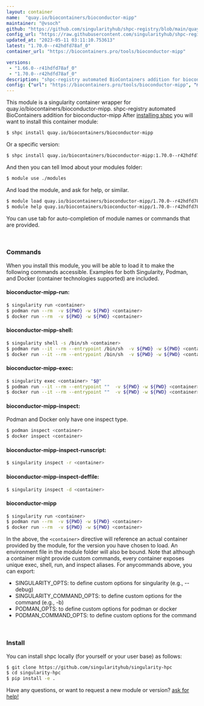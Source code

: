 ```yaml
---
layout: container
name:  "quay.io/biocontainers/bioconductor-mipp"
maintainer: "@vsoch"
github: "https://github.com/singularityhub/shpc-registry/blob/main/quay.io/biocontainers/bioconductor-mipp/container.yaml"
config_url: "https://raw.githubusercontent.com/singularityhub/shpc-registry/main/quay.io/biocontainers/bioconductor-mipp/container.yaml"
updated_at: "2023-05-11 03:11:10.753613"
latest: "1.70.0--r42hdfd78af_0"
container_url: "https://biocontainers.pro/tools/bioconductor-mipp"

versions:
 - "1.66.0--r41hdfd78af_0"
 - "1.70.0--r42hdfd78af_0"
description: "shpc-registry automated BioContainers addition for bioconductor-mipp"
config: {"url": "https://biocontainers.pro/tools/bioconductor-mipp", "maintainer": "@vsoch", "description": "shpc-registry automated BioContainers addition for bioconductor-mipp", "latest": {"1.70.0--r42hdfd78af_0": "sha256:813b29d48ff1fb1d017f331a8872bb11d0dfc9a6a6337d4e581810b94467d615"}, "tags": {"1.66.0--r41hdfd78af_0": "sha256:ae855691fbcbf91c170ebb3a705c342960e4c39f7adce4bb71643f8d4368dd8a", "1.70.0--r42hdfd78af_0": "sha256:813b29d48ff1fb1d017f331a8872bb11d0dfc9a6a6337d4e581810b94467d615"}, "docker": "quay.io/biocontainers/bioconductor-mipp"}
---
```


This module is a singularity container wrapper for quay.io/biocontainers/bioconductor-mipp.
shpc-registry automated BioContainers addition for bioconductor-mipp
After [installing shpc](#install) you will want to install this container module:


```bash
$ shpc install quay.io/biocontainers/bioconductor-mipp
```

Or a specific version:

```bash
$ shpc install quay.io/biocontainers/bioconductor-mipp:1.70.0--r42hdfd78af_0
```

And then you can tell lmod about your modules folder:

```bash
$ module use ./modules
```

And load the module, and ask for help, or similar.

```bash
$ module load quay.io/biocontainers/bioconductor-mipp/1.70.0--r42hdfd78af_0
$ module help quay.io/biocontainers/bioconductor-mipp/1.70.0--r42hdfd78af_0
```

You can use tab for auto-completion of module names or commands that are provided.

<br>

### Commands

When you install this module, you will be able to load it to make the following commands accessible.
Examples for both Singularity, Podman, and Docker (container technologies supported) are included.

#### bioconductor-mipp-run:

```bash
$ singularity run <container>
$ podman run --rm  -v ${PWD} -w ${PWD} <container>
$ docker run --rm  -v ${PWD} -w ${PWD} <container>
```

#### bioconductor-mipp-shell:

```bash
$ singularity shell -s /bin/sh <container>
$ podman run --it --rm --entrypoint /bin/sh  -v ${PWD} -w ${PWD} <container>
$ docker run --it --rm --entrypoint /bin/sh  -v ${PWD} -w ${PWD} <container>
```

#### bioconductor-mipp-exec:

```bash
$ singularity exec <container> "$@"
$ podman run --it --rm --entrypoint ""  -v ${PWD} -w ${PWD} <container> "$@"
$ docker run --it --rm --entrypoint ""  -v ${PWD} -w ${PWD} <container> "$@"
```

#### bioconductor-mipp-inspect:

Podman and Docker only have one inspect type.

```bash
$ podman inspect <container>
$ docker inspect <container>
```

#### bioconductor-mipp-inspect-runscript:

```bash
$ singularity inspect -r <container>
```

#### bioconductor-mipp-inspect-deffile:

```bash
$ singularity inspect -d <container>
```



#### bioconductor-mipp

```bash
$ singularity run <container>
$ podman run --rm  -v ${PWD} -w ${PWD} <container>
$ docker run --rm  -v ${PWD} -w ${PWD} <container>
```


In the above, the `<container>` directive will reference an actual container provided
by the module, for the version you have chosen to load. An environment file in the
module folder will also be bound. Note that although a container
might provide custom commands, every container exposes unique exec, shell, run, and
inspect aliases. For anycommands above, you can export:

 - SINGULARITY_OPTS: to define custom options for singularity (e.g., --debug)
 - SINGULARITY_COMMAND_OPTS: to define custom options for the command (e.g., -b)
 - PODMAN_OPTS: to define custom options for podman or docker
 - PODMAN_COMMAND_OPTS: to define custom options for the command

<br>

### Install

You can install shpc locally (for yourself or your user base) as follows:

```bash
$ git clone https://github.com/singularityhub/singularity-hpc
$ cd singularity-hpc
$ pip install -e .
```

Have any questions, or want to request a new module or version? [ask for help!](https://github.com/singularityhub/singularity-hpc/issues)